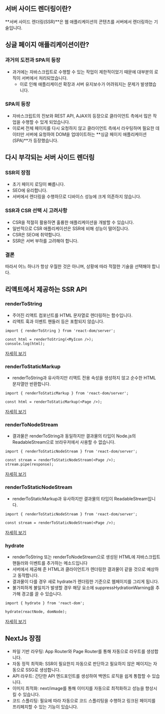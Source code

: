 ## 서버 사이드 렌더링이란?

**서버 사이드 렌더링(SSR)**은 웹 애플리케이션의 콘텐츠를 서버에서 렌더링하는 기술입니다.

## 싱글 페이지 애플리케이션이란?

### 과거의 도전과 SPA의 등장

- 과거에는 자바스크립트로 수행할 수 있는 작업이 제한적이었기 때문에 대부분의 로직이 서버에서 처리되었습니다.
  - 이로 인해 애플리케이션 확장과 서버 유지보수가 어려워지는 문제가 발생했습니다.
  
### SPA의 등장

- 자바스크립트의 진보와 REST API, AJAX의 등장으로 클라이언트 측에서 많은 작업을 수행할 수 있게 되었습니다.
- 이로써 전체 페이지를 다시 요청하지 않고 클라이언트 측에서 라우팅하며 필요한 데이터만 서버에 요청하여 DOM을 업데이트하는 **싱글 페이지 애플리케이션(SPA)**가 등장했습니다.

## 다시 부각되는 서버 사이드 렌더링

### SSR의 장점

- 초기 페이지 로딩이 빠릅니다.
- SEO에 유리합니다.
- 서버에서 렌더링을 수행하므로 디바이스 성능에 크게 의존하지 않습니다.

### SSR과 CSR 선택 시 고려사항

- CSR을 적절히 활용하면 훌륭한 애플리케이션을 개발할 수 있습니다.
- 일반적으로 CSR 애플리케이션은 SSR에 비해 성능이 떨어집니다.
- CSR은 SEO에 취약합니다.
- SSR은 서버 부하를 고려해야 합니다.

### 결론

따라서 어느 하나가 항상 우월한 것은 아니며, 상황에 따라 적절한 기술을 선택해야 합니다.

## 리액트에서 제공하는 SSR API

### renderToString

- 주어진 리액트 컴포넌트를 HTML 문자열로 렌더링하는 함수입니다.
- 리액트 훅과 이벤트 핸들러 등은 포함되지 않습니다.

```tsx
import { renderToString } from 'react-dom/server';

const html = renderToString(<MyIcon />);
console.log(html);
```

[자세히 보기](https://react.dev/reference/react-dom/server/renderToString)

### renderToStaticMarkup

- renderToString과 유사하지만 리액트 전용 속성을 생성하지 않고 순수한 HTML 문자열만 반환합니다.

```tsx
import { renderToStaticMarkup } from 'react-dom/server';

const html = renderToStaticMarkup(<Page />);
```

[자세히 보기](https://react.dev/reference/react-dom/server/renderToStaticMarkup)

### renderToNodeStream

- 결과물은 renderToString과 동일하지만 결과물의 타입이 Node.js의 ReadableStream으로 브라우저에서 사용할 수 없습니다.


```tsx
import { renderToStaticNodeStream } from 'react-dom/server';

const stream = renderToStaticNodeStream(<Page />);
stream.pipe(response);
```

[자세히 보기](https://react.dev/reference/react-dom/server/renderToStaticNodeStream)

### renderToStaticNodeStream
- renderToStaticMarkup과 유사하지만 결과물의 타입이 ReadableStream입니다.


```tsx
import { renderToStaticNodeStream } from 'react-dom/server';

const stream = renderToStaticNodeStream(<Page />);
```

[자세히 보기](https://react.dev/reference/react-dom/server/renderToStaticNodeStream)

### hydrate
- renderToString 또는 renderToNodeStream으로 생성된 HTML에 자바스크립트 핸들러와 이벤트를 추가하는 메소드입니다
- 서버에서 제공해 준 HTML과 클라이언트가 렌더링한 결과물이 같을 것으로 예상하고 동작합니다.
- 결과물이 다를 경우 새로 hydrate가 렌더링한 기준으로 웹페이지를 그리게 됩니다.
- 불가피하게 불일치가 발생할 경우 해당 요소에 suppressHydrationWarning을 추가해 경고를 끌 수 있습니다.

```tsx
import { hydrate } from 'react-dom';

hydrate(reactNode, domNode);
```

[자세히 보기](https://react.dev/reference/react-dom/hydrate)

## NextJs 장점
- 파일 기반 라우팅: App Router와 Page Router를 통해 자동으로 라우트를 생성합니다.
- 자동 정적 최적화: SSR이 필요한지 자동으로 판단하고 필요하지 않은 페이지는 자동으로 SSG로 생성합니다.
- API 라우트: 간단한 API 엔드포인트를 생성하여 백엔드 로직을 쉽게 통합할 수 있습니다.
- 이미지 최적화: next/image를 통해 이미지를 자동으로 최적화하고 성능을 향상시킬 수 있습니다.
- 코드 스플리팅: 필요에 따라 자동으로 코드 스플리팅을 수행하고 링크된 페이지를
프리페치할 수 있는 기능이 있습니다.